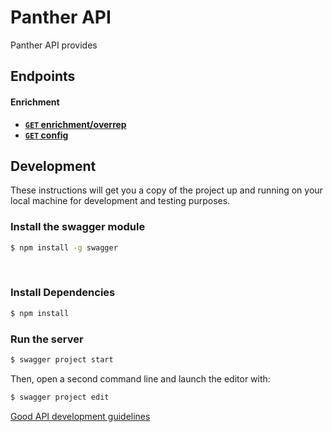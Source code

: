 # Panther API

Panther API provides 
​
## Endpoints

#### Enrichment
- **[<code>GET</code> enrichment/overrep](https://github.com/tmushayahama/panther-api/blob/master/api-documentation/endpoints/enrichment/GET_overrep.md)**
- **[<code>GET</code> config](https://github.com/tmushayahama/panther-api/blob/master/api-documentation/endpoints/config/GET_config.md)**
​
## Development
These instructions will get you a copy of the project up and running on your local machine for development and testing purposes. 

### Install the swagger module​
```bash
$ npm install -g swagger
```
​
### Install Dependencies​
```bash
$ npm install
```

### Run the server​
```bash
$ swagger project start
```
Then, open a second command line and launch the editor with:

```bash
$ swagger project edit
```

[Good API development guidelines](https://github.com/WhiteHouse/api-standards/blob/master/README.md)



